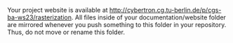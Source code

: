 Your project website is available at http://cybertron.cg.tu-berlin.de/p/cgs-ba-ws23/rasterization. All files inside of your documentation/website folder are mirrored whenever you push something to this folder in your repository. Thus, do not move or rename this folder.
